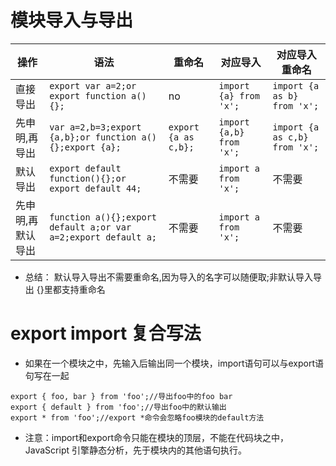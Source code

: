 # 模块导入与导出
操作|语法|重命名|对应导入|对应导入重命名
-|-|-|-|-
直接导出|```export var a=2;or export function a(){};```|no|```import {a} from 'x';```|```import {a as b} from 'x';```
先申明,再导出|```var a=2,b=3;export {a,b};or function a(){};export {a};```|```export {a as c,b};```|```import {a,b} from 'x';```|```import {a as c,b} from 'x';```
默认导出|```export default function(){};or export default 44;```|不需要|```import a from 'x';```|不需要
先申明,再默认导出|```function a(){};export default a;or var a=2;export default a;```|不需要|```import a from 'x';```|不需要


* 总结： 默认导入导出不需要重命名,因为导入的名字可以随便取;非默认导入导出 {}里都支持重命名

# export import 复合写法
* 如果在一个模块之中，先输入后输出同一个模块，import语句可以与export语句写在一起
```
export { foo, bar } from 'foo';//导出foo中的foo bar
export { default } from 'foo';//导出foo中的默认输出
export * from 'foo';//export *命令会忽略foo模块的default方法
```

* 注意：import和export命令只能在模块的顶层，不能在代码块之中，JavaScript 引擎静态分析，先于模块内的其他语句执行。
